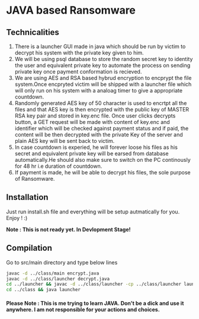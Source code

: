 # JAVA based Ransomware

## Technicalities
1. There is a launcher GUI made in java which should be run by victim to decrypt his system with the private key given to him.
2. We will be using psql database to store the random secret key to identity the user and equivalent private key to automate the process on sending private key once payment conformation is recieved.
3. We are using AES and RSA based hybrud encryption to encprypt the file system.Once encpryted victim will be shipped with a launcher file which will only run on his system with a analoag timer to give a appropriate countdown. 
4. Randomly generated AES key of 50 character is used to encrtpt all the files and that AES key is then encrypted with the public key of MASTER RSA key pair and stored in key.enc file. Once user clicks decrypts button, a GET request will be made with content of key.enc and identifier which will be checked against payment status and if paid, the content will be then decrypted with the private Key of the server and plain AES key will be sent back to victim.
5. In case countdown is experied, he will forever loose his files as his secret and equivalent private key will be earsed from database automatically.He should also make sure to switch on the PC continously for 48 hr i.e duration of countdown.
6. If payment is made, he will be able to decrypt his files, the sole purpose of Ransomware.

## Installation
Just run install.sh file and everything will be setup autmatically for you. Enjoy ! :)

**Note : This is not ready yet. In Devlopment Stage!**

## Compilation 
Go to src/main directory and type below lines
```bash
javac -d ../class/main encrypt.java
javac -d ../class/launcher decrypt.java
cd ../launcher && javac -d ../class/launcher -cp ../class/launcher launcher.java
cd ../class && java launcher
```

#### Please Note : This is me trying to learn JAVA. Don't be a dick and use it anywhere. I am not responsible for your actions and choices.
